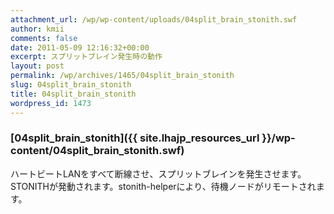 ```yaml
---
attachment_url: /wp/wp-content/uploads/04split_brain_stonith.swf
author: kmii
comments: false
date: 2011-05-09 12:16:32+00:00
excerpt: スプリットブレイン発生時の動作
layout: post
permalink: /wp/archives/1465/04split_brain_stonith
slug: 04split_brain_stonith
title: 04split_brain_stonith
wordpress_id: 1473
---
```


### [04split_brain_stonith]({{ site.lhajp_resources_url }}/wp-content/04split_brain_stonith.swf)

ハートビートLANをすべて断線させ、スプリットブレインを発生させます。
STONITHが発動されます。stonith-helperにより、待機ノードがリモートされます。
